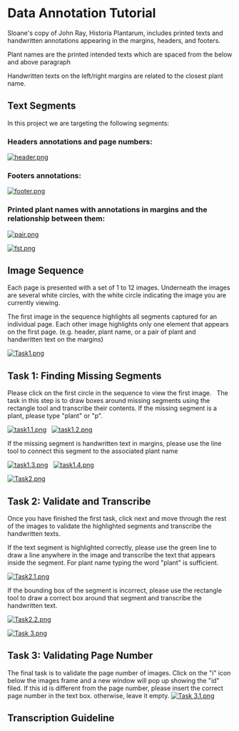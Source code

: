 # Data Annotation Tutorial #

Sloane's copy of John Ray, Historia Plantarum, includes printed texts and handwritten annotations appearing in the margins, headers, and footers.  

Plant names are the printed intended texts which are spaced from the below and above paragraph

Handwritten texts on the left/right margins are related to the closest plant name.

## Text Segments ##

In this project we are targeting the following segments:

### Headers annotations and page numbers: ###
[![header.png](https://panoptes-uploads.zooniverse.org/project_attached_image/79cb3b00-14aa-420d-88ef-8ef348210429.png)](https://panoptes-uploads.zooniverse.org/project_attached_image/79cb3b00-14aa-420d-88ef-8ef348210429.png)

### Footers annotations: ###
[![footer.png](https://panoptes-uploads.zooniverse.org/project_attached_image/b1e1dcb9-7d00-4873-b03c-424facc11e38.png)](https://panoptes-uploads.zooniverse.org/project_attached_image/b1e1dcb9-7d00-4873-b03c-424facc11e38.png)

### Printed plant names with annotations in margins and the relationship between them:  ###
 
[![pair.png](https://panoptes-uploads.zooniverse.org/project_attached_image/49ec1319-2bef-439f-8d44-32e390c54fc2.png)](https://panoptes-uploads.zooniverse.org/project_attached_image/49ec1319-2bef-439f-8d44-32e390c54fc2.png)

[![fst.png](https://panoptes-uploads.zooniverse.org/project_attached_image/28732fb0-b326-448a-9e66-2bae6449ce8f.png)](https://panoptes-uploads.zooniverse.org/project_attached_image/28732fb0-b326-448a-9e66-2bae6449ce8f.png)

## Image Sequence ##
Each page is presented with a set of 1 to 12 images. Underneath the images are several white circles, with the white circle indicating the image you are currently viewing.

The first image in the sequence highlights all segments captured for an individual page. Each other image highlights only one element that appears on the first page. (e.g. header, plant name, or a pair of plant and handwritten text on the margins)   

[![Task1.png](https://panoptes-uploads.zooniverse.org/project_attached_image/6a17fb3a-2e05-49ab-8ee9-c3c770e64de5.png)](https://panoptes-uploads.zooniverse.org/project_attached_image/6a17fb3a-2e05-49ab-8ee9-c3c770e64de5.png)

## Task 1: Finding Missing Segments ##
Please click on the first circle in the sequence to view the first image.
&nbsp;
The task in this step is to draw boxes around missing segments using the rectangle tool and transcribe their contents. If the missing segment is a plant, please type "plant" or "p".

[![task1.1.png](https://panoptes-uploads.zooniverse.org/project_attached_image/b17c571a-dcef-4710-8bcb-3de158c7e965.png)](https://panoptes-uploads.zooniverse.org/project_attached_image/b17c571a-dcef-4710-8bcb-3de158c7e965.png)
&nbsp;
[![task1.2.png](https://panoptes-uploads.zooniverse.org/project_attached_image/c4e196ae-33f1-4b5d-910f-30ce74ca6c84.png)](https://panoptes-uploads.zooniverse.org/project_attached_image/c4e196ae-33f1-4b5d-910f-30ce74ca6c84.png)


If the missing segment is handwritten text in margins, please use the line tool to   connect this segment to the associated plant name

[![task1.3.png](https://panoptes-uploads.zooniverse.org/project_attached_image/7e52dc55-c156-4a5a-aa52-75d3e5e434a1.png)](https://panoptes-uploads.zooniverse.org/project_attached_image/7e52dc55-c156-4a5a-aa52-75d3e5e434a1.png)
&nbsp;
[![task1.4.png](https://panoptes-uploads.zooniverse.org/project_attached_image/07ae60c7-c675-4613-b9fa-34ec2ce9b95b.png)](https://panoptes-uploads.zooniverse.org/project_attached_image/07ae60c7-c675-4613-b9fa-34ec2ce9b95b.png)

[![Task2.png](https://panoptes-uploads.zooniverse.org/project_attached_image/0cd19aad-c053-4ca9-9ddc-68497e7ca6a0.png)](https://panoptes-uploads.zooniverse.org/project_attached_image/0cd19aad-c053-4ca9-9ddc-68497e7ca6a0.png)

## Task 2: Validate and Transcribe ##

Once you have finished the first task, click next and move through the rest of the images to validate the highlighted segments and transcribe the handwritten texts.


If the text segment is highlighted correctly, please use the green line to draw a line anywhere in the image and transcribe the text that appears inside the segment. For plant name typing the word "plant" is sufficient.

[![Task2.1.png](https://panoptes-uploads.zooniverse.org/project_attached_image/9746baf5-3020-4048-a0d2-7214bfb3ce49.png)](https://panoptes-uploads.zooniverse.org/project_attached_image/9746baf5-3020-4048-a0d2-7214bfb3ce49.png)


If the bounding box of the segment is incorrect, please use the rectangle tool to draw a correct box around that segment and transcribe the handwritten text.

[![Task2.2.png](https://panoptes-uploads.zooniverse.org/project_attached_image/79cade50-86e6-4041-9ba0-5938ba0c5f7d.png)](https://panoptes-uploads.zooniverse.org/project_attached_image/79cade50-86e6-4041-9ba0-5938ba0c5f7d.png)

[![Task 3.png](https://panoptes-uploads.zooniverse.org/project_attached_image/c700cdd1-7e2a-4e93-b2f8-7809fd13fc88.png)](https://panoptes-uploads.zooniverse.org/project_attached_image/c700cdd1-7e2a-4e93-b2f8-7809fd13fc88.png)
## Task 3: Validating Page Number ##
The final task is to validate the page number of images. Click on the "i" icon below the images frame and a new window will pop up showing the "id" filed. If this id is different from the page number, please insert the correct page number in the text box. otherwise, leave it empty.
[![Task 3.1.png](https://panoptes-uploads.zooniverse.org/project_attached_image/35304ff8-4f1c-47df-8b88-23edab8935ae.png)](https://panoptes-uploads.zooniverse.org/project_attached_image/35304ff8-4f1c-47df-8b88-23edab8935ae.png)

## Transcription Guideline ##



